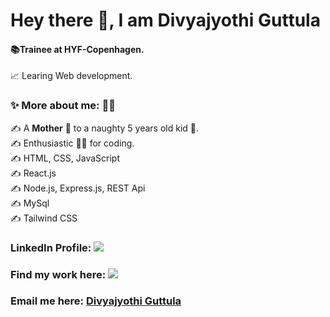 # Hey there 👋, I am Divyajyothi Guttula

<h4> 📚Trainee at HYF-Copenhagen.</h4>

<p> 📈 Learing Web development. </p>

<h3>✨ More about me: 🙋‍♀️</h3>

  <p>✍ A <strong>Mother</strong> 👩 to a naughty 5 years old kid 🧒.<br/>
  ✍ Enthusiastic 👩‍💻 for coding. <br/>
   ✍ HTML, CSS, JavaScript <br/>
    ✍ React.js </br>
   ✍ Node.js, Express.js, REST Api <br/>
    ✍ MySql<br/>
    ✍ Tailwind CSS<br/>
  </p>
    
<h3> LinkedIn Profile: <a href="https://www.linkedin.com/in/divyajyothi-guttula-0b34a2146"> <img src="https://img.icons8.com/fluency/30/000000/linkedin.png"/> </a></h3>
<h3>Find my work here: <a href="https://github.com/Divyajg?tab=repositories"><img src="https://img.icons8.com/ios-glyphs/30/000000/github.png"/> <a/></h3>
  <h3>Email me here: <a href="mailto:divyajg@outlook.com">Divyajyothi Guttula</a></h3>

